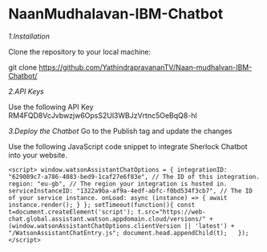 # NaanMudhalavan-IBM-Chatbot

*1.Installation*

Clone the repository to your local machine:

git clone https://github.com/YathindrapravananTV/Naan-mudhalvan-IBM-Chatbot/

*2.API Keys*

Use the following API Key
RM4FQD8VcJvbwzjw6OpsS2Ul3WBJzVrtnc5OeBqQ8-hl

*3.Deploy the Chatbot*
Go to the Publish tag and update the changes

Use the following JavaScript code snippet to integrate Sherlock Chatbot into your website. 

`<script>
  window.watsonAssistantChatOptions = {
    integrationID: "629089c7-a786-4083-bed9-1caf27e6f83e", // The ID of this integration.
    region: "eu-gb", // The region your integration is hosted in.
    serviceInstanceID: "1322a9ba-af9a-4edf-abfc-f0bd534f3cb7", // The ID of your service instance.
    onLoad: async (instance) => { await instance.render(); }
  };
  setTimeout(function(){
    const t=document.createElement('script');
    t.src="https://web-chat.global.assistant.watson.appdomain.cloud/versions/" + (window.watsonAssistantChatOptions.clientVersion || 'latest') + "/WatsonAssistantChatEntry.js";
    document.head.appendChild(t);
  });
</script>`
